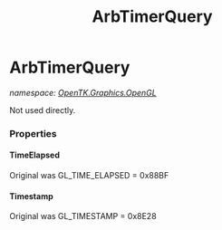 ﻿---
title: ArbTimerQuery
---

# ArbTimerQuery
_namespace: [OpenTK.Graphics.OpenGL](N-OpenTK.Graphics.OpenGL.html)_

Not used directly.



### Properties

#### TimeElapsed
Original was GL_TIME_ELAPSED = 0x88BF
#### Timestamp
Original was GL_TIMESTAMP = 0x8E28

